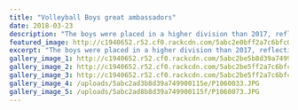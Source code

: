 ```yaml
---
title: "Volleyball Boys great ambassadors"
date: 2018-03-23
description: "The boys were placed in a higher division than 2017, reflecting their good performance the previous year..."
featured_image: http://c1940652.r52.cf0.rackcdn.com/5abc2e0bff2a7c6bfc00113a/Boys-with-coach.jpg
excerpt: "The boys were placed in a higher division than 2017, reflecting their good performance the previous year."
gallery_image_1: http://c1940652.r52.cf0.rackcdn.com/5abc2be5b8d39a7499001169/29496566_953857844763322_8385916120657297408_n.jpg
gallery_image_2: http://c1940652.r52.cf0.rackcdn.com/5abc2be5ff2a7c6bfc001135/29512723_953857858096654_1026612297457467392_n.jpg
gallery_image_3: http://c1940652.r52.cf0.rackcdn.com/5abc2be5ff2a7c6bfc001134/29511869_953857831429990_2565648681915121664_n.jpg
gallery_image_4: /uploads/5abc2ad3b8d39a749900115e/P1060033.JPG
gallery_image_5: /uploads/5abc2ad8b8d39a749900115f/P1060073.JPG
---
```


